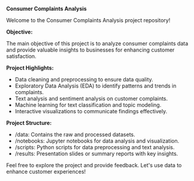 **Consumer Complaints Analysis**

Welcome to the Consumer Complaints Analysis project repository!

**Objective:**

The main objective of this project is to analyze consumer complaints data and provide valuable insights to businesses for enhancing customer satisfaction.

**Project Highlights:**

- Data cleaning and preprocessing to ensure data quality.
- Exploratory Data Analysis (EDA) to identify patterns and trends in complaints.
- Text analysis and sentiment analysis on customer complaints.
- Machine learning for text classification and topic modeling.
- Interactive visualizations to communicate findings effectively.

**Project Structure:**

- /data: Contains the raw and processed datasets.
- /notebooks: Jupyter notebooks for data analysis and visualization.
- /scripts: Python scripts for data preprocessing and text analysis.
- /results: Presentation slides or summary reports with key insights.

Feel free to explore the project and provide feedback. Let's use data to enhance customer experiences! 

